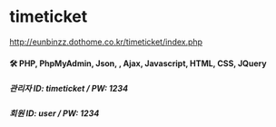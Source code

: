 # timeticket

http://eunbinzz.dothome.co.kr/timeticket/index.php

#### 🛠 PHP, PhpMyAdmin, Json, , Ajax, Javascript, HTML, CSS, JQuery

##### 관리자 ID: timeticket / PW: 1234

##### 회원 ID: user / PW: 1234
